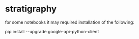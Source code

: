 # stratigraphy
for some notebooks it may required installation of the following:

pip install --upgrade google-api-python-client
